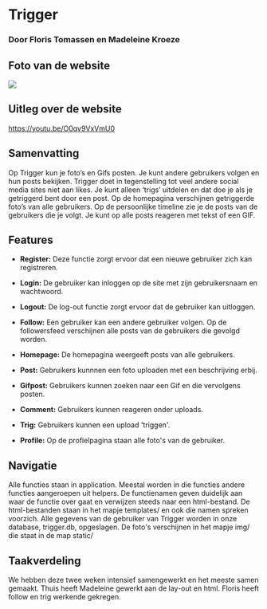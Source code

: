# Trigger
### Door Floris Tomassen en Madeleine Kroeze

## Foto van de website
<img src = "https://i.imgur.com/x39b1GG.png">

## Uitleg over de website
https://youtu.be/O0qv9VxVmU0

## Samenvatting
Op Trigger kun je foto’s en Gifs posten. Je kunt andere gebruikers volgen en hun posts bekijken. Trigger doet in tegenstelling tot veel andere social media sites niet aan likes. Je kunt alleen ‘trigs’ uitdelen en dat doe je als je getriggerd bent door een post. Op de homepagina verschijnen getriggerde foto’s van alle gebruikers. Op de persoonlijke timeline zie je de posts van de gebruikers die je volgt. Je kunt op alle posts reageren met tekst of een GIF. 

## Features
* **Register:**
Deze functie zorgt ervoor dat een nieuwe gebruiker zich kan registreren.

* **Login:**
De gebruiker kan inloggen op de site met zijn gebruikersnaam en wachtwoord.

* **Logout:**
De log-out functie zorgt ervoor dat de gebruiker kan uitloggen.

* **Follow:**
Een gebruiker kan een andere gebruiker volgen. Op de followersfeed verschijnen alle posts van de gebruikers die gevolgd worden.

* **Homepage:**
De homepagina weergeeft posts van alle gebruikers.

* **Post:**
Gebruikers kunnnen een foto uploaden met een beschrijving erbij.

* **Gifpost:**
Gebruikers kunnen zoeken naar een Gif en die vervolgens posten.

* **Comment:**
Gebruikers kunnen reageren onder uploads.

* **Trig:**
Gebruikers kunnen een upload 'triggen'.

* **Profile:**
Op de profielpagina staan alle foto's van de gebruiker.

## Navigatie
Alle functies staan in application. Meestal worden in die functies andere functies aangeroepen uit helpers. De functienamen geven duidelijk aan waar de functie over gaat en verwijzen steeds naar een html-bestand. De html-bestanden staan in het mapje templates/ en ook die namen spreken voorzich. Alle gegevens van de gebruiker van Trigger worden in onze database, trigger.db, opgeslagen. De foto's verschijnen in het mapje img/ die staat in de map static/

## Taakverdeling
We hebben deze twee weken intensief samengewerkt en het meeste samen gemaakt. Thuis heeft Madeleine gewerkt aan de lay-out en
html. Floris heeft follow en trig werkende gekregen.
